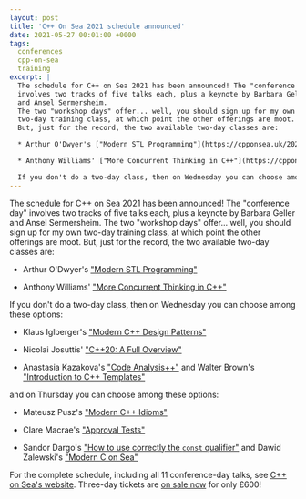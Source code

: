 ```yaml
---
layout: post
title: 'C++ On Sea 2021 schedule announced'
date: 2021-05-27 00:01:00 +0000
tags:
  conferences
  cpp-on-sea
  training
excerpt: |
  The schedule for C++ on Sea 2021 has been announced! The "conference day"
  involves two tracks of five talks each, plus a keynote by Barbara Geller
  and Ansel Sermersheim.
  The two "workshop days" offer... well, you should sign up for my own
  two-day training class, at which point the other offerings are moot.
  But, just for the record, the two available two-day classes are:

  * Arthur O'Dwyer's ["Modern STL Programming"](https://cpponsea.uk/2021/sessions/workshop_modern-stl-programming-algorithms-containers-iterators.html)

  * Anthony Williams' ["More Concurrent Thinking in C++"](https://cpponsea.uk/2021/sessions/workshop_more-concurrent-thinking-in-cpp.html)

  If you don't do a two-day class, then on Wednesday you can choose among these options:
---
```


The schedule for C++ on Sea 2021 has been announced! The "conference day"
involves two tracks of five talks each, plus a keynote by Barbara Geller
and Ansel Sermersheim.
The two "workshop days" offer... well, you should sign up for my own
two-day training class, at which point the other offerings are moot.
But, just for the record, the two available two-day classes are:

* Arthur O'Dwyer's ["Modern STL Programming"](https://cpponsea.uk/2021/sessions/workshop_modern-stl-programming-algorithms-containers-iterators.html)

* Anthony Williams' ["More Concurrent Thinking in C++"](https://cpponsea.uk/2021/sessions/workshop_more-concurrent-thinking-in-cpp.html)

If you don't do a two-day class, then on Wednesday you can choose among these options:

* Klaus Iglberger's ["Modern C++ Design Patterns"](https://cpponsea.uk/2021/sessions/workshop_modern-cpp-design-patterns.html)

* Nicolai Josuttis' ["C++20: A Full Overview"](https://cpponsea.uk/2021/sessions/workshop_cpp20-a-full-overview-with-practical-examples.html)

* Anastasia Kazakova's ["Code Analysis++"](https://cpponsea.uk/2021/sessions/workshop_code-analysispp.html)
  and Walter Brown's ["Introduction to C++ Templates"](https://cpponsea.uk/2021/sessions/workshop_a-programmers-introduction-to-cpp-templates.html)

and on Thursday you can choose among these options:

* Mateusz Pusz's ["Modern C++ Idioms"](https://cpponsea.uk/2021/sessions/workshop_modern-cpp-idioms.html)

* Clare Macrae's ["Approval Tests"](https://cpponsea.uk/2021/sessions/workshop_testing-legacy-cpp-code-effectively-with-approval-tests.html)

* Sandor Dargo's ["How to use correctly the `const` qualifier"](https://cpponsea.uk/2021/sessions/workshop_how-to-use-correctly-the-const-qualifier.html)
  and Dawid Zalewski's ["Modern C on Sea"](https://cpponsea.uk/2021/sessions/workshop_modern-c-on-sea.html)

For the complete schedule, including all 11 conference-day talks,
see [C++ on Sea's website](https://cpponsea.uk/2021/schedule/).
Three-day tickets are [on sale now](https://cpponsea.uk/tickets/) for only £600!
